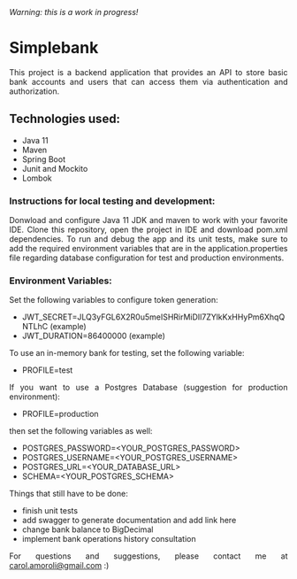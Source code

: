 <html>

<body align="justify" > 
<em>Warning: this is a work in progress!</em>

# Simplebank 
This project is a backend application that provides an API to store basic bank accounts and users that can access them via authentication and authorization. 

## Technologies used:
+ Java 11
+ Maven
+ Spring Boot
+ Junit and Mockito
+ Lombok

### Instructions for local testing and development:
Donwload and configure Java 11 JDK and maven to work with your favorite IDE. 
Clone this repository, open the project in IDE and download pom.xml dependencies. To run and debug the app and its unit tests, make sure to add the required environment variables that are in the application.properties file regarding database configuration for test and production environments.

### Environment Variables:
Set the following variables to configure token generation:

+ JWT_SECRET=JLQ3yFGL6X2R0u5meISHRirMiDIl7ZYlkKxHHyPm6XhqQNTLhC (example)
+ JWT_DURATION=86400000  (example)

To use an in-memory bank for testing, set the following variable:
+ PROFILE=test

If you want to use a Postgres Database (suggestion for production environment):
+ PROFILE=production

then set the following variables as well:
+ POSTGRES_PASSWORD=<YOUR_POSTGRES_PASSWORD> 
+ POSTGRES_USERNAME=<YOUR_POSTGRES_USERNAME>
+ POSTGRES_URL=<YOUR_DATABASE_URL>
+ SCHEMA=<YOUR_POSTGRES_SCHEMA>


Things that still have to be done:
- finish unit tests
- add swagger to generate documentation and add link here
- change bank balance to BigDecimal 
- implement bank operations history consultation 

For questions and suggestions, please contact me at carol.amoroli@gmail.com :)
</body>
</html>



